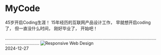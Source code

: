 # MyCode
45岁开启Coding生涯！
15年经历的互联网产品设计工作，
早就想开启coding了，
但一直没什么时间，
刚好毕业了，
开始吧！

........................................................................................................................................................
![Responsive Web Design](https://github.com/user-attachments/assets/f8b4c781-d3ed-4d42-b20b-182871164443)
<br>
2024-12-27
